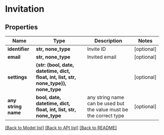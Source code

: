 # Invitation



## Properties
Name | Type | Description | Notes
------------ | ------------- | ------------- | -------------
**identifier** | **str, none_type** | Invite ID | [optional] 
**email** | **str, none_type** | Invited email | [optional] 
**settings** | **{str: (bool, date, datetime, dict, float, int, list, str, none_type)}, none_type** |  | [optional] 
**any string name** | **bool, date, datetime, dict, float, int, list, str, none_type** | any string name can be used but the value must be the correct type | [optional]

[[Back to Model list]](../README.md#documentation-for-models) [[Back to API list]](../README.md#documentation-for-api-endpoints) [[Back to README]](../README.md)



